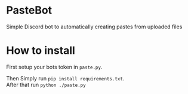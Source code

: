# PasteBot
Simple Discord bot to automatically creating pastes from uploaded files

# How to install

First setup your bots token in `paste.py`. 

Then Simply run `pip install requirements.txt`.  
After that run `python ./paste.py`